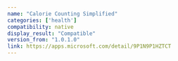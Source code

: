 ```yaml
---
name: "Calorie Counting Simplified"
categories: ['health']
compatibility: native
display_result: "Compatible"
version_from: "1.0.1.0"
link: https://apps.microsoft.com/detail/9P1N9P1HZTCT
---
```

